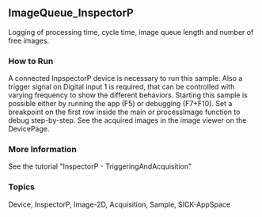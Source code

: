 ## ImageQueue_InspectorP
Logging of processing time, cycle time, image queue length and number of free images.

### How to Run
A connected InpspectorP device is necessary to run this sample.
Also a trigger signal on Digital input 1 is required, that can be controlled with
varying frequency to show the different behaviors.
Starting this sample is possible either by running the app (F5) or debugging (F7+F10).
Set a breakpoint on the first row inside the main or processImage function to debug step-by-step. See the acquired images in the image viewer on the DevicePage.

### More Information
See the tutorial "InspectorP - TriggeringAndAcquisition"

### Topics
Device, InspectorP, Image-2D, Acquisition, Sample, SICK-AppSpace